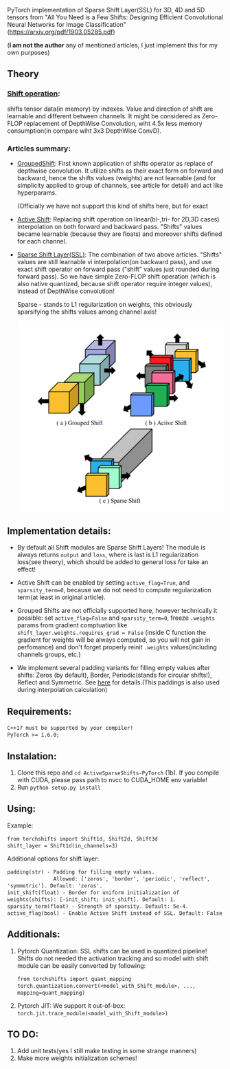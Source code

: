 PyTorch implementation of Sparse Shift Layer(SSL) for 3D, 4D and 5D tensors  from "All You Need is a Few Shifts: Designing Efficient Convolutional Neural Networks
for Image Classification" (https://arxiv.org/pdf/1903.05285.pdf) 

(**I am not the author** any of mentioned articles, I just implement this for my own purposes)


## Theory

### [Shift operation](https://en.wikipedia.org/wiki/Shift_operator): 

shifts tensor data(in memory) by indexes. Value and direction of shift are learnable and different between channels.
It might be considered as Zero-FLOP replacement of DepthWise Convolution, wiht 4.5x less memory consumption(in compare wiht 3x3 DepthWise ConvD).

### Articles summary:
* [GroupedShift](https://arxiv.org/pdf/1711.08141.pdf): First known application of shifts operator as replace of depthwise convolution. It utilize shifts as their exact form on forward and backward, hence the shifts values (weights) are not learnable (and for simplicity applied to group of channels, see article for detail) and act like hyperparams.
  
  (Officially we have not support this kind of shifts here, but for exact 

* [Active Shift](https://arxiv.org/pdf/1806.07370.pdf): Replacing shift operation on linear(bi-,tri- for 2D,3D cases) interpolation on both forward and backward pass. "Shifts" values became learnable (because they are floats) and moreover shifts defined for each channel.
  
* [Sparse Shift Layer(SSL)]( (https://arxiv.org/pdf/1903.05285.pdf)): The combination of two above articles. "Shifts" values are still learnable vi interpolation(on backward pass), and use exact shift operator on forward pass ("shift" values just rounded during forward pass). So we have simple Zero-FLOP shift operation (which is also native quantized, because shift operator require integer values), instead of DepthWise convolution! 
    
    Sparse - stands to L1 regularization on weights, this obviously sparsifying the shifts values among channel axis!


    ![alt text](https://github.com/DeadAt0m/ActiveSparseShifts-PyTorch/raw/master/shifts.png "Shifts evolution")

## Implementation details:

* By default all Shift modules are Sparse Shift Layers! The module is always returns  ```output``` and ```loss```, where is last is L1 regularization loss(see theory), which should be added to general loss for take an effect!
  
* Active Shift can be enabled by setting ```active_flag=True```, and ```sparsity_term=0```, because we do not need to compute regularization term(at least in original article).
  
* Grouped Shifts are not officially supported here, however technically it possible: set  ```active_flag=False``` and ```sparsity_term=0```, freeze ```.weights``` params from gradient comptuation like ```shift_layer.weights.requires_grad = False``` (inside C function the gradient for weights will be always computed, so you will not gain in perfomance) and don't forget properly reinit ```.weights``` values(including channels groups, etc.)
  
* We implement several padding variants for filling empty values after shifts:
  Zeros (by default), Border, Periodic(stands for circular shifts!), Reflect and Symmetric. See [here](https://pywavelets.readthedocs.io/en/latest/ref/signal-extension-modes.html) for details.(This paddings is also used during interpolation calculation) 
  

## Requirements:
    C++17 must be supported by your compiler!
    PyTorch >= 1.6.0; 

## Instalation:
1. Clone this repo and ```cd ActiveSparseShifts-PyTorch```
(1b). If you compile with CUDA, please pass path to nvcc to CUDA_HOME env variable!
2. Run ```python setup.py install``` 

    
## Using:

Example:

    from torchshifts import Shift1d, Shift2d, Shift3d
    shift_layer = Shift1d(in_channels=3)

Additional options for shift layer:

    padding(str) - Padding for filling empty values.
                   Allowed: ['zeros', 'border', 'periodic', 'reflect',          'symmetric']. Default: 'zeros'.
    init_shift(float) - Border for uniform initialization of weights(shifts): [-init_shift; init_shift]. Default: 1.
    sparsity_term(float) - Strength of sparsity. Default: 5e-4.
    active_flag(bool) - Enable Active Shift instead of SSL. Default: False

## Additionals:
1. Pytorch Quantization: SSL shifts can be used in quantized pipeline!
   Shifts do not needed the activation tracking and so model with shift module can be easily converted by following:
    ```
    from torchshifts import quant_mapping
    torch.quantization.convert(<model_with_Shift_module>, ..., mapping=quant_mapping)
    ```
2. Pytorch JIT: We support it out-of-box:
   ``` torch.jit.trace_module(<model_with_Shift_module>) ```


## TO DO:
  1. Add unit tests(yes I still make testing in some strange manners)
  3. Make more weights initialization schemes!
